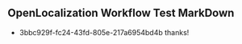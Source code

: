 ## OpenLocalization Workflow Test MarkDown
* 3bbc929f-fc24-43fd-805e-217a6954bd4b thanks!

<!--HONumber=Jul16_HO2-->


